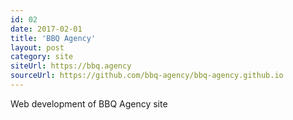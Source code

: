 ```yaml
---
id: 02
date: 2017-02-01
title: 'BBQ Agency'
layout: post
category: site
siteUrl: https://bbq.agency
sourceUrl: https://github.com/bbq-agency/bbq-agency.github.io
---
```


Web development of BBQ Agency site
